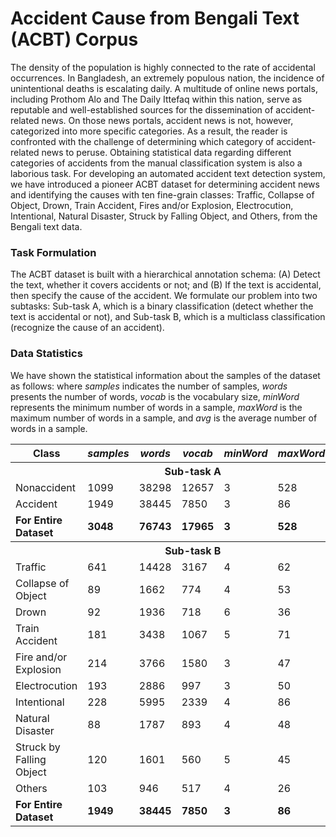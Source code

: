 # Accident Cause from Bengali Text (ACBT) Corpus
The density of the population is highly connected to the rate of accidental occurrences. In Bangladesh, an extremely populous nation, the incidence of unintentional deaths is escalating daily. A multitude of online news portals, including Prothom Alo and The Daily Ittefaq within this nation, serve as reputable and well-established sources for the dissemination of accident-related news. On those news portals, accident news is not, however, categorized into more specific categories. As a result, the reader is confronted with the challenge of determining which category of accident-related news to peruse. Obtaining statistical data regarding different categories of accidents from the manual classification system is also a laborious task. For developing an automated accident text detection system, we have introduced a pioneer ACBT dataset for determining accident news and identifying the causes with ten fine-grain classes: Traffic, Collapse of Object, Drown, Train Accident, Fires and/or Explosion, Electrocution, Intentional, Natural Disaster, Struck by Falling Object, and Others, from the Bengali text data.

### Task Formulation
The ACBT dataset is built with a hierarchical annotation schema: (A) Detect the text, whether it covers accidents or not; and (B) If the text is accidental, then specify the cause of the accident. We formulate our problem into two subtasks: Sub-task A, which is a binary classification (detect whether the text is accidental or not), and Sub-task B, which is a multiclass classification (recognize the cause of an accident).

### Data Statistics
We have shown the statistical information about the samples of the dataset as follows: where _samples_ indicates the number of samples, _words_ presents the number of words, _vocab_ is the vocabulary size, _minWord_ represents the minimum number of words in a sample, _maxWord_ is the maximum number of words in a sample, and _avg_ is the average number of words in a sample.

<table>
  <tr><th>Class</th><th><i>samples</i></th><th><i>words</th><th><i>vocab</th><th><i>minWord</th><th><i>maxWord</th><th><i>avg</th></tr>
  <tr><th colspan="7">Sub-task A</th></tr>
  <tr><td>Nonaccident</td><td>1099</td><td>38298</td><td>12657</td><td>3</td><td>528</td><td>34.848</td></tr>
  <tr><td>Accident</td><td>1949</td><td>38445</td><td>7850</td><td>3</td><td>86</td><td>19.725</td></tr>
  <tr><td><b>For Entire Dataset</td><td><b>3048</td><td><b>76743</td><td><b>17965</td><td><b>3</td><td><b>528</td><td><b>25.178</td></tr>
  <tr><th colspan="7">Sub-task B</th></tr>
  <tr><td>Traffic</td><td>641</td><td>14428</td><td>3167</td><td>4</td><td>62</td><td>22.508</td></tr>
  <tr><td>Collapse of Object</td><td>89</td><td>1662</td><td>774</td><td>4</td><td>53</td><td>18.674</td></tr>
  <tr><td>Drown</td><td>92</td><td>1936</td><td>718</td><td>6</td><td>36</td><td>21.043</td></tr>
  <tr><td>Train Accident</td><td>181</td><td>3438</td><td>1067</td><td>5</td><td>71</td><td>18.994</td></tr>
  <tr><td>Fire and/or Explosion</td><td>214</td><td>3766</td><td>1580</td><td>3</td><td>47</td><td>17.598</td></tr>
  <tr><td>Electrocution</td><td>193</td><td>2886</td><td>997</td><td>3</td><td>50</td><td>14.953</td></tr>
  <tr><td>Intentional</td><td>228</td><td>5995</td><td>2339</td><td>4</td><td>86</td><td>26.293</td></tr>
  <tr><td>Natural Disaster</td><td>88</td><td>1787</td><td>893</td><td>4</td><td>48</td><td>20.306</td></tr>
  <tr><td>Struck by Falling Object</td><td>120</td><td>1601</td><td>560</td><td>5</td><td>45</td><td>13.341</td></tr>
  <tr><td>Others</td><td>103</td><td>946</td><td>517</td><td>4</td><td>26</td><td>9.184</td></tr>
  <tr><td><b>For Entire Dataset</td><td><b>1949</td><td><b>38445</td><td><b>7850</td><td><b>3</td><td><b>86</td><td><b>19.725</td></tr>
</table>

